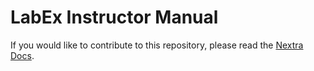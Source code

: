 # LabEx Instructor Manual

If you would like to contribute to this repository, please read the [Nextra Docs](https://nextra.site/docs).
